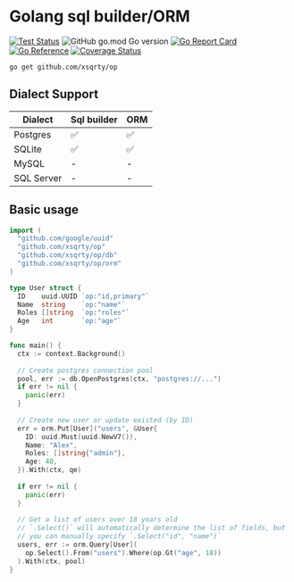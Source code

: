 # Golang sql builder/ORM
[![Test Status](https://github.com/xsqrty/op/actions/workflows/test.yml/badge.svg)](https://github.com/xsqrty/op/actions/workflows/test.yml) ![GitHub go.mod Go version](https://img.shields.io/github/go-mod/go-version/xsqrty/op) [![Go Report Card](https://goreportcard.com/badge/github.com/xsqrty/op)](https://goreportcard.com/report/github.com/xsqrty/op) [![Go Reference](https://pkg.go.dev/badge/github.com/xsqrty/op.svg)](https://pkg.go.dev/github.com/xsqrty/op) [![Coverage Status](https://coveralls.io/repos/github/xsqrty/op/badge.svg?branch=main&v=1)](https://coveralls.io/github/xsqrty/op?branch=main)

```shell
go get github.com/xsqrty/op
```

## Dialect Support

| Dialect     | Sql builder | ORM |
|-------------|-------------|-----|
| Postgres    | ✅           | ✅   |
| SQLite      | ✅           | ✅   |
| MySQL       | -           | -   |
| SQL Server  | -           | -   |

## Basic usage
```go
import (
  "github.com/google/uuid"
  "github.com/xsqrty/op"
  "github.com/xsqrty/op/db"
  "github.com/xsqrty/op/orm"
)

type User struct {
  ID    uuid.UUID `op:"id,primary"`
  Name  string    `op:"name"`
  Roles []string  `op:"roles"`
  Age   int       `op:"age"`
}

func main() {
  ctx := context.Background()
	
  // Create postgres connection pool
  pool, err := db.OpenPostgres(ctx, "postgres://...")
  if err != nil {
    panic(err)
  }
	
  // Create new user or update existed (by ID)
  err = orm.Put[User]("users", &User{
    ID: uuid.Must(uuid.NewV7()),
    Name: "Alex",
    Roles: []string{"admin"},
    Age: 40,
  }).With(ctx, qe)
	
  if err != nil {
    panic(err)
  }
	
  // Get a list of users over 18 years old
  // `.Select()` will automatically determine the list of fields, but
  // you can manually specify `.Select("id", "name")`
  users, err := orm.Query[User](
    op.Select().From("users").Where(op.Gt("age", 18))
  ).With(ctx, pool)
}
```